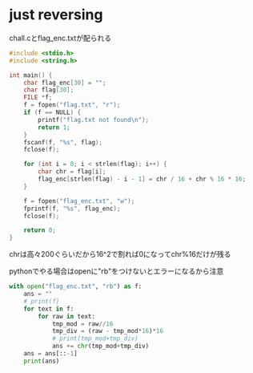 # just reversing
chall.cとflag_enc.txtが配られる
```c
#include <stdio.h>
#include <string.h>

int main() {
	char flag_enc[30] = "";
	char flag[30];
	FILE *f;
	f = fopen("flag.txt", "r");
	if (f == NULL) {
		printf("flag.txt not found\n");
		return 1;
	}
	fscanf(f, "%s", flag);
	fclose(f);

	for (int i = 0; i < strlen(flag); i++) {
		char chr = flag[i];
		flag_enc[strlen(flag) - i - 1] = chr / 16 + chr % 16 * 16;
	}

	f = fopen("flag_enc.txt", "w");
	fprintf(f, "%s", flag_enc);
	fclose(f);

	return 0;
}
```
chrは高々200ぐらいだから16^2で割れば0になってchr%16だけが残る

pythonでやる場合はopenに"rb"をつけないとエラーになるから注意
```python
with open("flag_enc.txt", "rb") as f:
    ans = ""
    # print(f)
    for text in f:
        for raw in text:
            tmp_mod = raw//16
            tmp_div = (raw - tmp_mod*16)*16
            # print(tmp_mod+tmp_div)
            ans += chr(tmp_mod+tmp_div)
    ans = ans[::-1]
    print(ans)

```